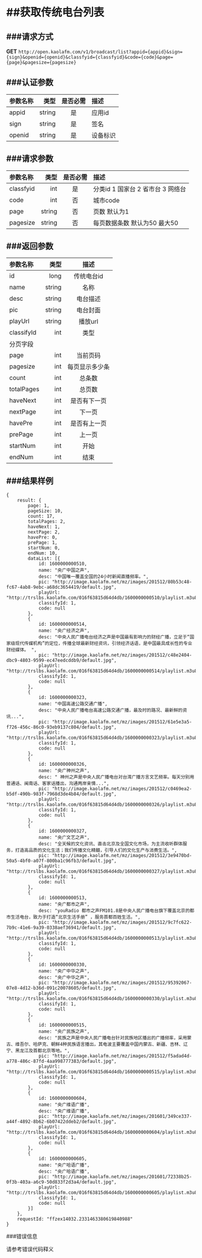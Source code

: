 ##获取传统电台列表
===
###请求方式
---

**GET** `http://open.kaolafm.com/v1/broadcast/list?appid={appid}&sign={sign}&openid={openid}&classfyid={classfyid}&code={code}&page={page}&pagesize={pagesize}`

###认证参数
---
| 参数名称 | 类型    | 是否必需 |描述
|:------- |-------:|:------:|:----|
| appid   | string |   是   |应用id
| sign    | string |   是   |签名
| openid  | string |   是   |设备标识


###请求参数
---

| 参数名称 | 类型    | 是否必需 |描述
|:------- |-------:|:------:|:----|
| classfyid   | int |   是   |分类id 1 国家台 2 省市台 3 网络台
| code   | int |   否   | 城市code 
| page    | string |   否   |页数 默认为1
| pagesize | string | 否 | 每页数据条数 默认为50 最大50

###返回参数
---

| 参数名称 | 类型    | 描述 
|:------- |-------:|:------:|
| id   | long | 传统电台id  |
| name  | string |   名称 |
|desc|string|电台描述
|pic|string|电台封面
|playUrl|string|播放url
|classifyId|int|类型
|分页字段
|page|int|	当前页码
|pagesize|int|每页显示多少条
|count|int|总条数
|totalPages|int|总页数
|haveNext|int|是否有下一页
|nextPage|int|下一页
|havePre|int|是否有上一页
|prePage|int|上一页
|startNum|int|开始
|endNum|int|结束


###结果样例
---
```
{
	result: {
		page: 1,
		pageSize: 10,
		count: 17,
		totalPages: 2,
		haveNext: 1,
		nextPage: 2,
		havePre: 0,
		prePage: 1,
		startNum: 0,
		endNum: 10,
		dataList: [{
			id: 1600000000510,
			name: "央广中国之声",
			desc: "中国唯一覆盖全国的24小时新闻直播频率。",
			pic: "http://image.kaolafm.net/mz/images/201512/80b53c48-fc67-4ab8-9ebc-a68dc3654419/default.jpg",
			playUrl: "http://trslbs.kaolafm.com/016f63815d64d4db/1600000000510/playlist.m3u8",
			classifyId: 1,
			code: null
		},
		{
			id: 1600000000514,
			name: "央广经济之声",
			desc: "中央人民广播电台经济之声是中国最有影响力的财经广播，立足于“国家级现代传媒机构”的定位，传播全球最新财经资讯，引领经济话语，是中国最具成长性的专业财经媒体。 ",
			pic: "http://image.kaolafm.net/mz/images/201512/c48e2404-dbc9-4803-9599-ec47eedcddb9/default.jpg",
			playUrl: "http://trslbs.kaolafm.com/016f63815d64d4db/1600000000514/playlist.m3u8",
			classifyId: 1,
			code: null
		},
		{
			id: 1600000000323,
			name: "中国高速公路交通广播",
			desc: "中央人民广播电台高速公路交通广播，最及时的路况、最新鲜的资讯...",
			pic: "http://image.kaolafm.net/mz/images/201512/61e5e3a5-f726-456c-86c0-93eb9137c804/default.jpg",
			playUrl: "http://trslbs.kaolafm.com/016f63815d64d4db/1600000000323/playlist.m3u8",
			classifyId: 1,
			code: null
		},
		{
			id: 1600000000326,
			name: "央广神州之声",
			desc: " 神州之声是中央人民广播电台对台湾广播方言文艺频率。每天分别用普通话、闽南话、客家话播出，沟通两岸亲情...",
			pic: "http://image.kaolafm.net/mz/images/201512/c0469ea2-b5df-490b-983f-7968d3de4b84/default.jpg",
			playUrl: "http://trslbs.kaolafm.com/016f63815d64d4db/1600000000326/playlist.m3u8",
			classifyId: 1,
			code: null
		},
		{
			id: 1600000000327,
			name: "央广文艺之声",
			desc: "全天候的文化资讯、直击北京及全国文化市场，为主流收听群体服务，打造高品质的文化生活；我们传播文化精髓，引导人们的文化生产与消费生活。",
			pic: "http://image.kaolafm.net/mz/images/201512/3e9470bd-50a5-4bf0-a07f-800ba1c96fb3/default.jpg",
			playUrl: "http://trslbs.kaolafm.com/016f63815d64d4db/1600000000327/playlist.m3u8",
			classifyId: 1,
			code: null
		},
		{
			id: 1600000000513,
			name: "央广都市之声",
			desc: "youRadio 都市之声FM101.8是中央人民广播电台旗下覆盖北京的都市生活电台，致力于打造“北京生活手册” ，服务首都百姓生活。",
			pic: "http://image.kaolafm.net/mz/images/201512/9c7fc622-7b9c-41e6-9a39-0338aef36941/default.jpg",
			playUrl: "http://trslbs.kaolafm.com/016f63815d64d4db/1600000000513/playlist.m3u8",
			classifyId: 1,
			code: null
		},
		{
			id: 1600000000330,
			name: "央广中华之声",
			desc: "央广中华之声",
			pic: "http://image.kaolafm.net/mz/images/201512/95392067-07e8-4d12-b36d-091c20078605/default.jpg",
			playUrl: "http://trslbs.kaolafm.com/016f63815d64d4db/1600000000330/playlist.m3u8",
			classifyId: 1,
			code: null
		},
		{
			id: 1600000000515,
			name: "央广民族之声",
			desc: "民族之声是中央人民广播电台针对民族地区播出的广播频率，采用蒙古、维吾尔、哈萨克、朝鲜4种民族语言播出，其电波主要覆盖中国内蒙古、新疆、吉林、辽宁、黑龙江及首都北京等地。",
			pic: "http://image.kaolafm.net/mz/images/201512/f5adad4d-a778-486c-87fd-4aa998777383/default.jpg",
			playUrl: "http://trslbs.kaolafm.com/016f63815d64d4db/1600000000515/playlist.m3u8",
			classifyId: 1,
			code: null
		},
		{
			id: 1600000000604,
			name: "央广维语广播",
			desc: "央广维语广播",
			pic: "http://image.kaolafm.net/mz/images/201601/349ce337-a44f-4892-8b62-6b07422ddeb2/default.jpg",
			playUrl: "http://trslbs.kaolafm.com/016f63815d64d4db/1600000000604/playlist.m3u8",
			classifyId: 1,
			code: null
		},
		{
			id: 1600000000605,
			name: "央广哈语广播",
			desc: "央广哈语广播",
			pic: "http://image.kaolafm.net/mz/images/201601/72338b25-0f3b-403a-a6c9-50d833f2d3a4/default.jpg",
			playUrl: "http://trslbs.kaolafm.com/016f63815d64d4db/1600000000605/playlist.m3u8",
			classifyId: 1,
			code: null
		}]
	},
	requestId: "ffzex14032.2331463380619840988"
}
```

###错误信息

请参考错误代码释义


